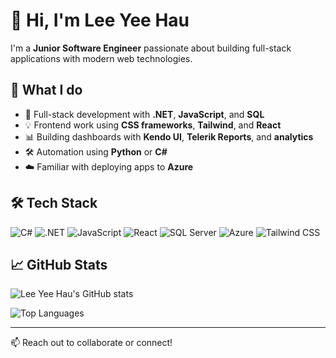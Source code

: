 # 👋 Hi, I'm Lee Yee Hau

I'm a **Junior Software Engineer** passionate about building full-stack applications with modern web technologies.

## 💼 What I do

- 🧠 Full-stack development with **.NET**, **JavaScript**, and **SQL**
- 💡 Frontend work using **CSS frameworks**, **Tailwind**, and **React**
- 📊 Building dashboards with **Kendo UI**, **Telerik Reports**, and **analytics**
- 🛠️ Automation using **Python** or **C#**
- ☁️ Familiar with deploying apps to **Azure**

## 🛠️ Tech Stack

![C#](https://img.shields.io/badge/-CSharp-239120?style=flat&logo=csharp&logoColor=white)
![.NET](https://img.shields.io/badge/-.NET-512BD4?style=flat&logo=dotnet&logoColor=white)
![JavaScript](https://img.shields.io/badge/-JavaScript-F7DF1E?style=flat&logo=javascript&logoColor=black)
![React](https://img.shields.io/badge/-React-61DAFB?style=flat&logo=react&logoColor=black)
![SQL Server](https://img.shields.io/badge/-SQL%20Server-CC2927?style=flat&logo=microsoftsqlserver&logoColor=white)
![Azure](https://img.shields.io/badge/-Azure-0078D4?style=flat&logo=azure-devops&logoColor=white)
![Tailwind CSS](https://img.shields.io/badge/-Tailwind-38B2AC?style=flat&logo=tailwind-css&logoColor=white)

## 📈 GitHub Stats

![Lee Yee Hau's GitHub stats](https://github-readme-stats.vercel.app/api?username=yhau739&show_icons=true&theme=default&hide_rank=true)

![Top Languages](https://github-readme-stats.vercel.app/api/top-langs/?username=yhau739&size_weight=0.5&count_weight=0.5&hide=python)

---

📫 Reach out to collaborate or connect!

